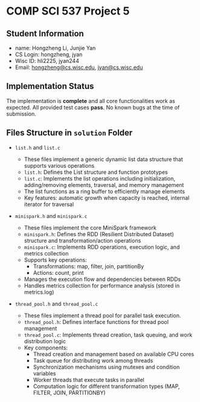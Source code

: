 # COMP SCI 537 Project 5

## Student Information

-   name: Hongzheng Li, Junjie Yan
-   CS Login: hongzheng, jyan
-   Wisc ID: hli2225, jyan244
-   Email: <hongzheng@cs.wisc.edu>, <jyan@cs.wisc.edu>

## Implementation Status

The implementation is **complete** and all core functionalities work as expected.
All provided test cases **pass**.
No known bugs at the time of submission.

## Files Structure in `solution` Folder

-   `list.h` and `list.c`

    -   These files implement a generic dynamic list data structure that supports various operations
    -   `list.h`: Defines the List structure and function prototypes
    -   `list.c`: Implements the list operations including initialization, adding/removing elements,
        traversal, and memory management
    -   The list functions as a ring buffer to efficiently manage elements
    -   Key features: automatic growth when capacity is reached, internal iterator for traversal

-   `minispark.h` and `minispark.c`

    -   These files implement the core MiniSpark framework
    -   `minispark.h`: Defines the RDD (Resilient Distributed Dataset) structure and transformation/action operations
    -   `minispark.c`: Implements RDD operations, execution logic, and metrics collection
    -   Supports key operations:
        -   Transformations: map, filter, join, partitionBy
        -   Actions: count, print
    -   Manages the execution flow and dependencies between RDDs
    -   Handles metrics collection for performance analysis (stored in metrics.log)

-   `thread_pool.h` and `thread_pool.c`

    -   These files implement a thread pool for parallel task execution.
    -   `thread_pool.h`: Defines interface functions for thread pool management
    -   `thread_pool.c`: Implements thread creation, task queuing, and work distribution logic
    -   Key components:
        -   Thread creation and management based on available CPU cores
        -   Task queue for distributing work among threads
        -   Synchronization mechanisms using mutexes and condition variables
        -   Worker threads that execute tasks in parallel
        -   Computation logic for different transformation types (MAP, FILTER, JOIN, PARTITIONBY)
